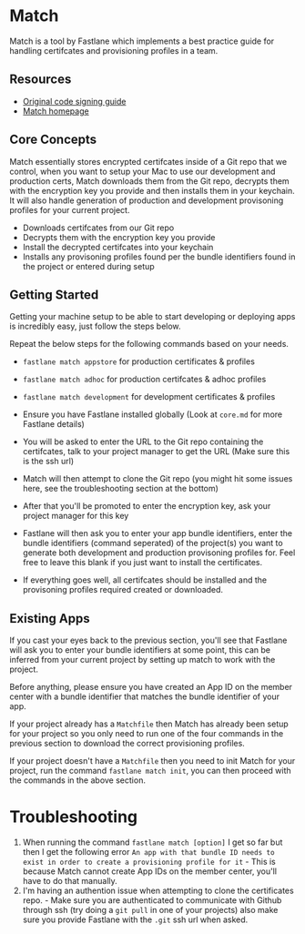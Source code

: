 # Match
Match is a tool by Fastlane which implements a best practice guide for handling certifcates and provisioning profiles in a team.

## Resources
- [Original code signing guide](https://codesigning.guide/)
- [Match homepage](https://docs.fastlane.tools/actions/match/)

## Core Concepts
Match essentially stores encrypted certifcates inside of a Git repo that we control, when you want to setup your Mac to use our development and production certs, Match downloads them from the Git repo, decrypts them with the encryption key you provide and then installs them in your keychain. It will also handle generation of production and development provisoning profiles for your current project.

- Downloads certifcates from our Git repo
- Decrypts them with the encryption key you provide 
- Install the decrypted certifcates into your keychain
- Installs any provisoning profiles found per the bundle identifiers found in the project or entered during setup

## Getting Started
Getting your machine setup to be able to start developing or deploying apps is incredibly easy, just follow the steps below.

Repeat the below steps for the following commands based on your needs.
- `fastlane match appstore` for production certificates & profiles
- `fastlane match adhoc` for production certifcates & adhoc profiles
- `fastlane match development` for development certificates & profiles

- Ensure you have Fastlane installed globally (Look at `core.md` for more Fastlane details)
- You will be asked to enter the URL to the Git repo containing the certifcates, talk to your project manager to get the URL (Make sure this is the ssh url)
- Match will then attempt to clone the Git repo (you might hit some issues here, see the troubleshooting section at the bottom)
- After that you'll be promoted to enter the encryption key, ask your project manager for this key
- Fastlane will then ask you to enter your app bundle identifiers, enter the bundle identifiers (command seperated) of the project(s) you want to generate both development and production provisoning profiles for. Feel free to leave this blank if you just want to install the certificates.
- If everything goes well, all certifcates should be installed and the provisoning profiles required created or downloaded.

## Existing Apps
If you cast your eyes back to the previous section, you'll see that Fastlane will ask you to enter your bundle identifiers at some point, this can be inferred from your current project by setting up match to work with the project.

Before anything, please ensure you have created an App ID on the member center with a bundle identifier that matches the bundle identifier of your app.

If your project already has a `Matchfile` then Match has already been setup for your project so you only need to run one of the four commands in the previous section to download the correct provisioning profiles. 

If your project doesn't have a `Matchfile` then you need to init Match for your project, run the command `fastlane match init`, you can then proceed with the commands in the above section.

# Troubleshooting
1. When running the command `fastlane match [option]` I get so far but then I get the following error `An app with that bundle ID needs to exist in order to create a provisioning profile for it` - This is because Match cannot create App IDs on the member center, you'll have to do that manually.
2. I'm having an authention issue when attempting to clone the certificates repo. - Make sure you are authenticated to communicate with Github through ssh (try doing a `git pull` in one of your projects) also make sure you provide Fastlane with the `.git` ssh url when asked.

